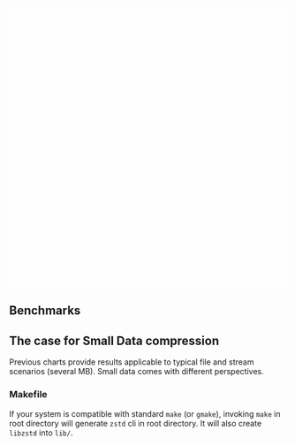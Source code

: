 <p align="center"><img src="https://github.com/sramjee/_git/blob/main/eclipse-workspace/test-refresh/src/main/resources/images/Origami%20creation%20of%20a%20bird.gif?raw=true"></p>

## Benchmarks




## The case for Small Data compression

Previous charts provide results applicable to typical file and stream scenarios (several MB). Small data comes with different perspectives.



### Makefile

If your system is compatible with standard `make` (or `gmake`),
invoking `make` in root directory will generate `zstd` cli in root directory.
It will also create `libzstd` into `lib/`.